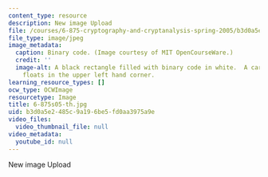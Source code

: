 ```yaml
---
content_type: resource
description: New image Upload
file: /courses/6-875-cryptography-and-cryptanalysis-spring-2005/b3d0a5e2485c9a196be5fd0aa3975a9e_6-875s05-th.jpg
file_type: image/jpeg
image_metadata:
  caption: Binary code. (Image courtesy of MIT OpenCourseWare.)
  credit: ''
  image-alt: A black rectangle filled with binary code in white.  A cartoonish lock
    floats in the upper left hand corner.
learning_resource_types: []
ocw_type: OCWImage
resourcetype: Image
title: 6-875s05-th.jpg
uid: b3d0a5e2-485c-9a19-6be5-fd0aa3975a9e
video_files:
  video_thumbnail_file: null
video_metadata:
  youtube_id: null
---
```

New image Upload

